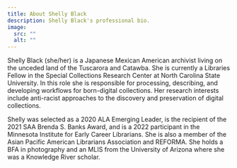```yaml
---
title: About Shelly Black
description: Shelly Black's professional bio.
image:
  src: ""
  alt: ""
---
```

Shelly Black (she/her) is a Japanese Mexican American archivist living on the unceded land of the Tuscarora and Catawba. She is currently a Libraries Fellow in the Special Collections Research Center at North Carolina State University. In this role she is responsible for processing, describing, and developing workflows for born-digital collections. Her research interests include anti-racist approaches to the discovery and preservation of digital collections.

Shelly was selected as a 2020 ALA Emerging Leader, is the recipient of the 2021 SAA Brenda S. Banks Award, and is a 2022 participant in the Minnesota Institute for Early Career Librarians. She is also a member of the Asian Pacific American Librarians Association and REFORMA. She holds a BFA in photography and an MLIS from the University of Arizona where she was a Knowledge River scholar.